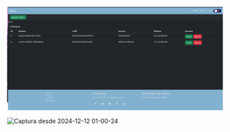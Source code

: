 ![img alt](https://raw.githubusercontent.com/GORDIAN12/CRUD/c5ecc2c4dfc597efa5d9519e618e3d31ba049c6e/list_view.jpg)

![Captura desde 2024-12-12 01-00-24](https://github.com/user-attachments/assets/cac32c5a-a80f-4acc-8a01-6cfb05296240)
